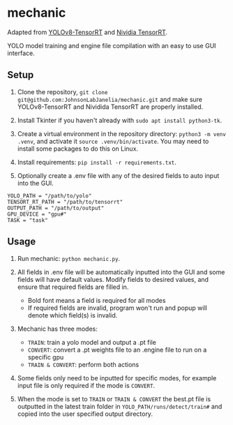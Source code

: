 # mechanic

Adapted from [YOLOv8-TensorRT](https://github.com/triple-Mu/YOLOv8-TensorRT) and [Nividia TensorRT](https://developer.nvidia.com/tensorrt). 

YOLO model training and engine file compilation with an easy to use GUI interface.

## Setup
1. Clone the repository, `git clone git@github.com:JohnsonLabJanelia/mechanic.git` and make sure YOLOv8-TensorRT and Nividida TensorRT are properly installed.

2. Install Tkinter if you haven't already with `sudo apt install python3-tk`.

3. Create a virtual environment in the repository directory: `python3 -m venv .venv`, and activate it `source .venv/bin/activate`. You may need to install some packages to do this on Linux. 

4. Install requirements: `pip install -r requirements.txt`.

5. Optionally create a .env file with any of the desired fields to auto input into the GUI.
```
YOLO_PATH = "/path/to/yolo"
TENSORT_RT_PATH = "/path/to/tensorrt"
OUTPUT_PATH = "/path/to/output"
GPU_DEVICE = "gpu#"
TASK = "task"
```
## Usage

1. Run mechanic: `python mechanic.py`.

2. All fields in .env file will be automatically inputted into the GUI and some fields will have default values. Modify fields to desired values, and ensure that required fields are filled in. 
    - Bold font means a field is required for all modes
    - If required fields are invalid, program won't run and popup will denote which field(s) is invalid.

3. Mechanic has three modes:
    - `TRAIN`: train a yolo model and output a .pt file
    - `CONVERT`: convert a .pt weights file to an .engine file to run on a specific gpu
    - `TRAIN & CONVERT`: perform both actions

4. Some fields only need to be inputted for specific modes, for example input file is only required if the mode is `CONVERT`.

5. When the mode is set to `TRAIN` or `TRAIN & CONVERT` the best.pt file is outputted in the latest train folder in `YOLO_PATH/runs/detect/train#` and copied into the user specified output directory.
